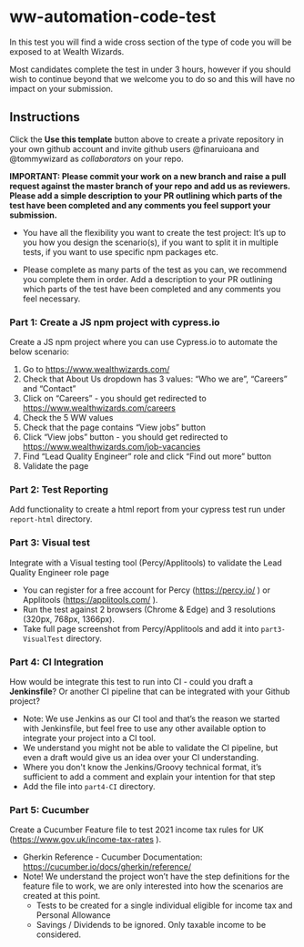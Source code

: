 # ww-automation-code-test
In this test you will find a wide cross section of the type of code you will be exposed to at Wealth Wizards.

Most candidates complete the test in under 3 hours, however if you should wish to continue beyond that we welcome you to do so and this will have no impact on your submission.

## Instructions
Click the **Use this template** button above to create a private repository in your own github account and invite github users @finaruioana and @tommywizard as _collaborators_ on your repo.

**IMPORTANT: Please commit your work on a new branch and raise a pull request against the master branch of your repo and add us as reviewers. Please add a simple description to your PR outlining which parts of the test have been completed and any comments you feel support your submission.**
 
* You have all the flexibility you want to create the test project: It’s up to you how you design the scenario(s), if you want to split it in multiple tests, if you want to use specific npm packages etc. 

* Please complete as many parts of the test as you can, we recommend you complete them in order. Add a description to your PR outlining which parts of the test have been completed and any comments you feel necessary.


### Part 1: Create a JS npm project with cypress.io 
Create a JS npm project where you can use Cypress.io to automate the below scenario:
1. Go to https://www.wealthwizards.com/  
2. Check that About Us dropdown has 3 values: “Who we are”, “Careers” and “Contact”
3. Click on “Careers” - you should get redirected to https://www.wealthwizards.com/careers 
4. Check the 5  WW values
5. Check that the page contains “View jobs” button
6. Click “View jobs” button   - you should get redirected to https://www.wealthwizards.com/job-vacancies  
7. Find “Lead Quality Engineer” role  and click “Find out more” button
8. Validate the page 

### Part 2: Test Reporting
Add functionality to create a html report from your cypress test run under `report-html` directory.

### Part 3: Visual test
Integrate with a Visual testing tool (Percy/Applitools) to validate the Lead Quality Engineer role page 

* You can register for a free account for Percy (https://percy.io/ ) or Applitools (https://applitools.com/ ). 
* Run the test against  2 browsers (Chrome & Edge) and 3 resolutions (320px, 768px, 1366px).
* Take full page screenshot from Percy/Applitools and add it into `part3-VisualTest` directory.

### Part 4: CI Integration 
How would be integrate this test to run into CI - could you draft a **Jenkinsfile**? Or another CI pipeline that can be integrated with your Github project? 
* Note: We use Jenkins as our CI tool and that’s the reason we started with Jenkinsfile, but feel free to use any other available option to integrate your project into a CI tool. 
* We understand you might not be able to validate the CI pipeline, but even a draft would give us an idea over your CI understanding. 
* Where you don't know the Jenkins/Groovy technical format, it’s sufficient to add a comment and explain your intention for that step
* Add the file into `part4-CI` directory.

### Part 5: Cucumber 
Create a Cucumber Feature file to test 2021 income tax rules for UK (https://www.gov.uk/income-tax-rates ).  
* Gherkin Reference - Cucumber Documentation: https://cucumber.io/docs/gherkin/reference/   
* Note! We understand the project won’t have the step definitions for the feature file to work, we are only interested into how the scenarios are created at this point.
	* Tests to be created for a single individual eligible for income tax and Personal Allowance 
	* Savings / Dividends to be ignored. Only taxable income to be considered.
